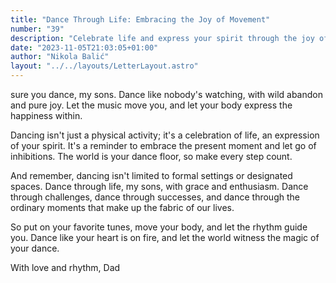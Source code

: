 ```yaml
---
title: "Dance Through Life: Embracing the Joy of Movement"
number: "39"
description: "Celebrate life and express your spirit through the joy of dance. Embrace the present moment, let go of inhibitions, and make every step count. Dance through challenges, successes, and ordinary moments. Let the world witness the magic of your dance."
date: "2023-11-05T21:03:05+01:00"
author: "Nikola Balić"
layout: "../../layouts/LetterLayout.astro"
---
```

sure you dance, my sons. Dance like nobody's watching, with wild abandon and pure joy. Let the music move you, and let your body express the happiness within.

Dancing isn't just a physical activity; it's a celebration of life, an expression of your spirit. It's a reminder to embrace the present moment and let go of inhibitions. The world is your dance floor, so make every step count.

And remember, dancing isn't limited to formal settings or designated spaces. Dance through life, my sons, with grace and enthusiasm. Dance through challenges, dance through successes, and dance through the ordinary moments that make up the fabric of our lives.

So put on your favorite tunes, move your body, and let the rhythm guide you. Dance like your heart is on fire, and let the world witness the magic of your dance.

With love and rhythm,
Dad